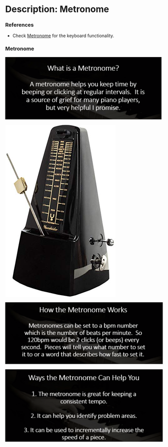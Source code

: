 # Description: Metronome

### References
* Check [Metronome](../yamaha-i500/001-Metronome.md) for the keyboard functionality.

### Metronome
![](images/metronome-definition.png)

![](images/metronome.jpg)

![](images/metronome-how-it-works.png)

![](images/metronome-how-to-use-it.png)
